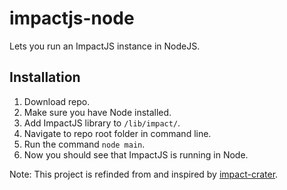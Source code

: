 impactjs-node
=============

Lets you run an ImpactJS instance in NodeJS.

## Installation ##

1. Download repo.
2. Make sure you have Node installed.
3. Add ImpactJS library to `/lib/impact/`.
4. Navigate to repo root folder in command line.
5. Run the command `node main`.
6. Now you should see that ImpactJS is running in Node.

Note: This project is refinded from and inspired by [impact-crater](https://github.com/impact-crater/impact-crater-core).
